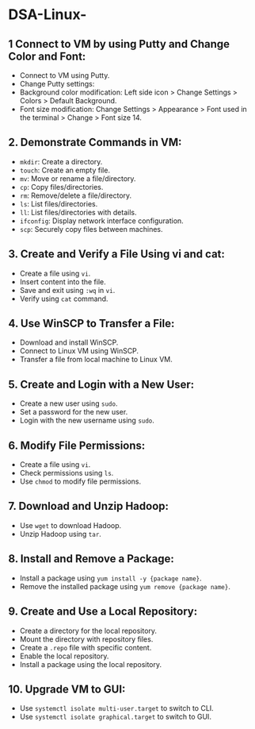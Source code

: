 # DSA-Linux-

## 1 Connect to VM by using Putty and Change Color and Font:
  - Connect to VM using Putty.
  - Change Putty settings:
  - Background color modification: Left side icon > Change Settings > Colors > Default Background.
  - Font size modification: Change Settings > Appearance > Font used in the terminal > Change > Font size 14.

## 2. **Demonstrate Commands in VM:**
   - `mkdir`: Create a directory.
   - `touch`: Create an empty file.
   - `mv`: Move or rename a file/directory.
   - `cp`: Copy files/directories.
   - `rm`: Remove/delete a file/directory.
   - `ls`: List files/directories.
   - `ll`: List files/directories with details.
   - `ifconfig`: Display network interface configuration.
   - `scp`: Securely copy files between machines.

## 3. **Create and Verify a File Using vi and cat:**
   - Create a file using `vi`.
   - Insert content into the file.
   - Save and exit using `:wq` in `vi`.
   - Verify using `cat` command.

## 4. **Use WinSCP to Transfer a File:**
   - Download and install WinSCP.
   - Connect to Linux VM using WinSCP.
   - Transfer a file from local machine to Linux VM.

## 5. **Create and Login with a New User:**
   - Create a new user using `sudo`.
   - Set a password for the new user.
   - Login with the new username using `sudo`.

## 6. **Modify File Permissions:**
   - Create a file using `vi`.
   - Check permissions using `ls`.
   - Use `chmod` to modify file permissions.

## 7. **Download and Unzip Hadoop:**
   - Use `wget` to download Hadoop.
   - Unzip Hadoop using `tar`.

## 8. **Install and Remove a Package:**
   - Install a package using `yum install -y {package name}`.
   - Remove the installed package using `yum remove {package name}`.

## 9. **Create and Use a Local Repository:**
   - Create a directory for the local repository.
   - Mount the directory with repository files.
   - Create a `.repo` file with specific content.
   - Enable the local repository.
   - Install a package using the local repository.

## 10. **Upgrade VM to GUI:**
   - Use `systemctl isolate multi-user.target` to switch to CLI.
   - Use `systemctl isolate graphical.target` to switch to GUI.
